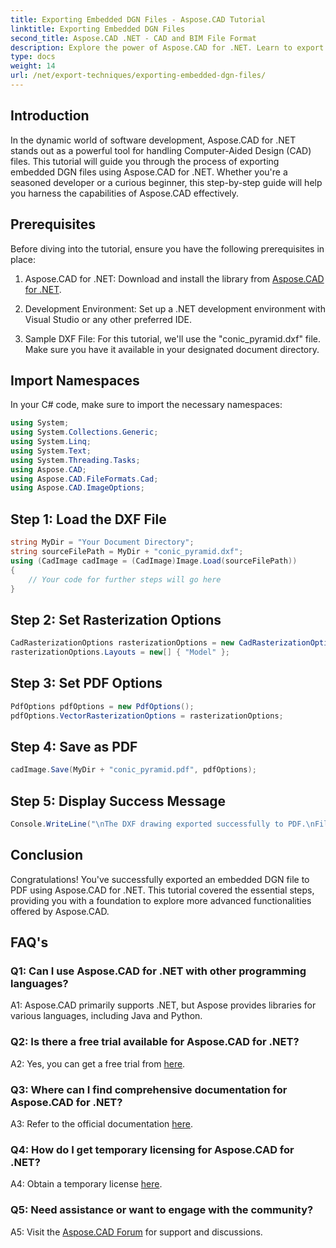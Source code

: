 ```yaml
---
title: Exporting Embedded DGN Files - Aspose.CAD Tutorial
linktitle: Exporting Embedded DGN Files
second_title: Aspose.CAD .NET - CAD and BIM File Format
description: Explore the power of Aspose.CAD for .NET. Learn to export embedded DGN files to PDF effortlessly with this step-by-step tutorial.
type: docs
weight: 14
url: /net/export-techniques/exporting-embedded-dgn-files/
---
```

## Introduction

In the dynamic world of software development, Aspose.CAD for .NET stands out as a powerful tool for handling Computer-Aided Design (CAD) files. This tutorial will guide you through the process of exporting embedded DGN files using Aspose.CAD for .NET. Whether you're a seasoned developer or a curious beginner, this step-by-step guide will help you harness the capabilities of Aspose.CAD effectively.

## Prerequisites

Before diving into the tutorial, ensure you have the following prerequisites in place:

1. Aspose.CAD for .NET: Download and install the library from [Aspose.CAD for .NET](https://releases.aspose.com/cad/net/).

2. Development Environment: Set up a .NET development environment with Visual Studio or any other preferred IDE.

3. Sample DXF File: For this tutorial, we'll use the "conic_pyramid.dxf" file. Make sure you have it available in your designated document directory.

## Import Namespaces

In your C# code, make sure to import the necessary namespaces:

```csharp
using System;
using System.Collections.Generic;
using System.Linq;
using System.Text;
using System.Threading.Tasks;
using Aspose.CAD;
using Aspose.CAD.FileFormats.Cad;
using Aspose.CAD.ImageOptions;
```

## Step 1: Load the DXF File

```csharp
string MyDir = "Your Document Directory";
string sourceFilePath = MyDir + "conic_pyramid.dxf";
using (CadImage cadImage = (CadImage)Image.Load(sourceFilePath))
{
    // Your code for further steps will go here
}
```

## Step 2: Set Rasterization Options

```csharp
CadRasterizationOptions rasterizationOptions = new CadRasterizationOptions();
rasterizationOptions.Layouts = new[] { "Model" };
```

## Step 3: Set PDF Options

```csharp
PdfOptions pdfOptions = new PdfOptions();
pdfOptions.VectorRasterizationOptions = rasterizationOptions;
```

## Step 4: Save as PDF

```csharp
cadImage.Save(MyDir + "conic_pyramid.pdf", pdfOptions);
```

## Step 5: Display Success Message

```csharp
Console.WriteLine("\nThe DXF drawing exported successfully to PDF.\nFile saved at " + MyDir);
```

## Conclusion

Congratulations! You've successfully exported an embedded DGN file to PDF using Aspose.CAD for .NET. This tutorial covered the essential steps, providing you with a foundation to explore more advanced functionalities offered by Aspose.CAD.

## FAQ's

### Q1: Can I use Aspose.CAD for .NET with other programming languages?

A1: Aspose.CAD primarily supports .NET, but Aspose provides libraries for various languages, including Java and Python.

### Q2: Is there a free trial available for Aspose.CAD for .NET?

A2: Yes, you can get a free trial from [here](https://releases.aspose.com/).

### Q3: Where can I find comprehensive documentation for Aspose.CAD for .NET?

A3: Refer to the official documentation [here](https://reference.aspose.com/cad/net/).

### Q4: How do I get temporary licensing for Aspose.CAD for .NET?

A4: Obtain a temporary license [here](https://purchase.aspose.com/temporary-license/).

### Q5: Need assistance or want to engage with the community?

A5: Visit the [Aspose.CAD Forum](https://forum.aspose.com/c/cad/19) for support and discussions.
